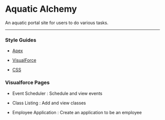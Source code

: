 # **Aquatic Alchemy**

An aquatic portal site for users to do various tasks.

____

### **Style Guides**
 * [Apex](files/StyleGuides/apex.cls)
 
 * [VisualForce](files/StyleGuides/visualForce.page)
 
 * [CSS](files/StyleGuides/css.css)

### **Visualforce Pages**

 * Event Scheduler : Schedule and view events
 
 * Class Listing : Add and view classes

 * Employee Application : Create an application to be an employee

